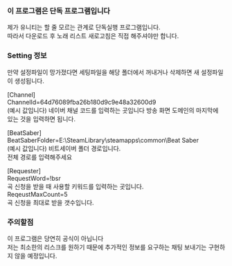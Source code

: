 ### 이 프로그램은 단독 프로그램입니다
제가 유니티는 할 줄 모르는 관계로 단독실행 프로그램입니다.<br>
따라서 다운로드 후 노래 리스트 새로고침은 직접 해주셔야만 합니다.

### Setting 정보

만약 설정파일이 망가졌다면 세팅파일을 해당 폴더에서 꺼내거나 삭제하면 새 설정파일이 생성됩니다.

[Channel]<br>
ChannelId=64d76089fba26b180d9c9e48a32600d9<br>
(예시 값입니다)
네이버 채널 코드를 입력하는 곳입니다
방송 화면 도메인의 마지막에 있는 것을 입력하면 됩니다.

[BeatSaber]<br>
BeatSaberFolder=E:\SteamLibrary\steamapps\common\Beat Saber<br>
(예시 값입니다)
비트세이버 폴더 경로입니다.<br>
전체 경로를 입력해주세요

[Requester]<br>
RequestWord=!bsr<br>
곡 신청을 받을 때 사용할 키워드를 입력하는 곳입니다.<br>
ReqeustMaxCount=5<br>
곡 신청을 최대로 받을 갯수입니다.

### 주의할점
이 프로그램은 당연히 공식이 아닙니다<br>
저는 최소한의 리스크를 원하기 때문에 추가적인 정보를 요구하는 채팅 보내기는 구현하지 않을 예정입니다.
